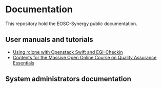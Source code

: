 # Documentation

This repository hold the EOSC-Synergy public documentation.

## User manuals and tutorials

* [Using rclone with Openstack Swift and EGI-Checkin](users/rclone-swift)
* [Contents for the Massive Open Online Course on Quality Assurance Essentials](mooc-qa/README.md)

## System administrators documentation
